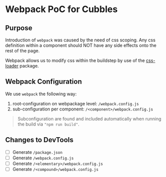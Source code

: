 # Webpack PoC for Cubbles

## Purpose
Introduction of `webpack` was caused by the need of css scoping. Any css definition within a component should NOT have any side effects onto the rest of the page. 

Webpack allows us to modify css within the buildstep by use of the [css-loader](https://github.com/webpack-contrib/css-loader#localidentname) package.

## Webpack Configuration
We use `webpack` the following way:

1. root-configuration on webpackage level: `/webpack.config.js`
1. sub-configuration per component: `/<component>/webpack.config.js`

> Subconfiguration are found and included automatically when running the build via `"npm run build"`.

## Changes to DevTools
- [ ] Generate `/package.json`
- [ ] Generate `/webpack.config.js`
- [ ] Generate `/<elementary>/webpack.config.js`
- [ ] Generate `/<compound>/webpack.config.js`